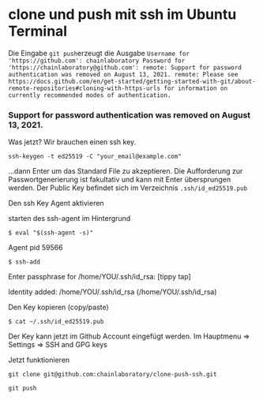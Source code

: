 # clone und push mit ssh im Ubuntu Terminal 
Die Eingabe `git push`erzeugt die Ausgabe `Username for 'https://github.com': chainlaboratory
Password for 'https://chainlaboratory@github.com':
remote: Support for password authentication was removed on August 13, 2021.
remote: Please see https://docs.github.com/en/get-started/getting-started-with-git/about-remote-repositories#cloning-with-https-urls for information on currently recommended modes of authentication.`

### Support for password authentication was removed on August 13, 2021.
Was jetzt? Wir brauchen einen ssh key.

`ssh-keygen -t ed25519 -C "your_email@example.com"`

...dann Enter  um das Standard File zu akzeptieren.
Die Aufforderung zur Passwortgenerierung ist fakultativ
und kann mit Enter übersprungen werden. Der Public Key
befindet sich im Verzeichnis `.ssh/id_ed25519.pub`

Den ssh Key Agent aktivieren

starten des ssh-agent im Hintergrund

`$ eval "$(ssh-agent -s)"`

Agent pid 59566

`$ ssh-add`

Enter passphrase for /home/YOU/.ssh/id_rsa: [tippy tap]

Identity added: /home/YOU/.ssh/id_rsa (/home/YOU/.ssh/id_rsa)


Den Key kopieren (copy/paste)

`$ cat ~/.ssh/id_ed25519.pub`

Der Key kann jetzt im Github Account eingefügt werden. Im Hauptmenu => Settings => SSH and GPG keys

Jetzt funktionieren

`git clone git@github.com:chainlaboratory/clone-push-ssh.git`

`git push`


